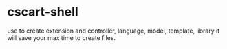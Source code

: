# cscart-shell
use to create extension and controller, language, model, template, library it will save your max time to create files.
